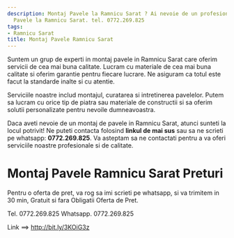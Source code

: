 ```yaml
---
description: Montaj Pavele la Ramnicu Sarat ? Ai nevoie de un profesionist in Montaj
  Pavele la Ramnicu Sarat. tel. 0772.269.825
tags:
- Ramnicu Sarat
title: Montaj Pavele Ramnicu Sarat
---
```



Suntem un grup de experti in montaj pavele in Ramnicu Sarat care oferim servicii de cea mai buna calitate. Lucram cu materiale de cea mai buna calitate si oferim garantie pentru fiecare lucrare. Ne asiguram ca totul este facut la standarde inalte si cu atentie.

Serviciile noastre includ montajul, curatarea si intretinerea pavelelor. Putem sa lucram cu orice tip de piatra sau materiale de constructii si sa oferim solutii personalizate pentru nevoile dumneavoastra.

Daca aveti nevoie de un montaj de pavele in Ramnicu Sarat, atunci sunteti la locul potrivit! Ne puteti contacta folosind <strong>linkul de mai sus</strong> sau sa ne scrieti pe whatsapp: <strong>0772.269.825</strong>. Va asteptam sa ne contactati pentru a va oferi serviciile noastre profesionale si de calitate.

# Montaj Pavele Ramnicu Sarat Preturi
Pentru o oferta de pret, va rog sa imi scrieti pe whatsapp, si va trimitem in 30 min, Gratuit si fara Obligatii Oferta de Pret.

Tel. 0772.269.825
Whatsapp. 0772.269.825

Link ==> http://bit.ly/3KOiG3z